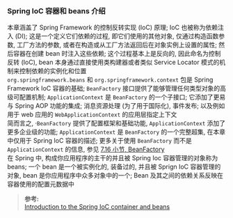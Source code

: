 ### Spring IoC 容器和 beans 介绍
本章涵盖了 Spring Framework 的控制反转实现 (IoC) 原理; IoC 也被称为依赖注入 (DI); 这是一个定义它们依赖的过程, 即它们使用的其他对象, 仅通过构造函数参数, 工厂方法的参数, 或者在构造或从工厂方法返回后在对象实例上设置的属性; 然后容器在创建 bean 时注入这些依赖; 这个过程基本上是反向的, 因此命名为控制反转 (IoC), bean 本身通过直接使用类构建器或者类似 Service Locator 模式的机制来控制依赖的实例化和位置  
`org.springframework.beans` 和 `org.springframework.context` 包是 Spring Framework IoC 容器的基础; `BeanFactory` 接口提供了能够管理任何类型对象的高级可配置机制; `ApplicationContext` 是 `BeanFactory` 的一个子接口; 它添加了更易与 Spring AOP 功能的集成; 消息资源处理 (为了用于国际化), 事件发布; 以及例如用于 web 应用的 `WebApplicationContext` 的应用层指定上下文  
简而言之, ·`BeanFactory` 提供了配置框架和基础功能, `ApplicationContext` 添加了更多企业级的功能; `ApplicationContext` 是 `BeanFactory` 的一个完整超集, 在本章中仅用于 Spring IoC 容器的描述; 更多关于使用 `BeanFactory` 而不是 `ApplicationContext` 的信息, 参见 [7.16 小节, BeanFactory](https://docs.spring.io/spring/docs/4.3.20.RELEASE/spring-framework-reference/html/beans.html#beans-beanfactory)  
在 Spring 中, 构成你应用程序的主干的并且被 Spring Ioc 容器管理的对象称为 beans; 一个 bean 是一个被实例化的, 装备过的, 并且被 Sprign IoC 容器管理的对象, bean 是你应用程序中众多对象中的一个; Bean 及其之间的依赖关系反映在容器使用的配置元数据中

>**参考:**  
[Introduction to the Spring IoC container and beans](https://docs.spring.io/spring/docs/4.3.24.RELEASE/spring-framework-reference/html/beans.html#beans-introduction)
